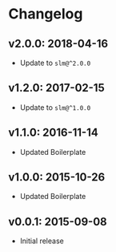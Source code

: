 # Changelog

## v2.0.0: 2018-04-16

- Update to `slm@^2.0.0`

## v1.2.0: 2017-02-15

- Update to `slm@^1.0.0`

## v1.1.0: 2016-11-14

- Updated Boilerplate

## v1.0.0: 2015-10-26

- Updated Boilerplate

## v0.0.1: 2015-09-08

- Initial release
